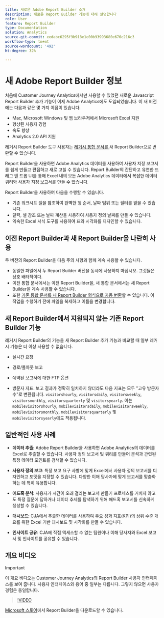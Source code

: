 ```yaml
---
title: 새로운 Adobe Report Builder 소개
description: 새로운 Report Builder 기능에 대해 설명합니다
role: User
feature: Report Builder
type: Documentation
solution: Analytics
source-git-commit: eedabc6295f9b918e1e00b93993680e676c216c3
workflow-type: tm+mt
source-wordcount: '492'
ht-degree: 32%

---
```


# 새 Adobe Report Builder 정보

처음에 Customer Journey Analytics에서만 사용할 수 있었던 새로운 Javascript Report Builder 추가 기능이 이제 Adobe Analytics에도 도입되었습니다. 이 새 버전에는 다음과 같은 몇 가지 이점이 있습니다.

- Mac, Microsoft Windows 및 웹 브라우저에서 Microsoft Excel 지원
- 향상된 사용자 경험
- 속도 향상
- Analytics 2.0 API 지원

레거시 Report Builder 도구 사용자는 [레거시 통합 문서를 ](/help/analyze/report-builder/convert-workbooks.md)새 Report Builder으로 변환할 수 있습니다.

Report Builder을 사용하면 Adobe Analytics 데이터를 사용하여 사용자 지정 보고서를 쉽게 만들고 편집하고 새로 고칠 수 있습니다. Report Builder의 간단하고 유연한 드래그 앤 드롭 UI를 통해 Excel 내의 모든 Adobe Analytics 데이터에서 복잡한 데이터 쿼리와 사용자 지정 보고서를 만들 수 있습니다.

Report Builder을 사용하여 다음을 수행할 수 있습니다.

- 기존 워크시트 셀을 참조하여 완벽한 행 순서, 날짜 범위 또는 필터를 얻을 수 있습니다.
- 달력, 셀 참조 또는 날짜 계산을 사용하여 사용자 정의 날짜를 만들 수 있습니다.
- 익숙한 Excel 서식 도구를 사용하여 표와 시각화를 디자인할 수 있습니다.

## 이전 Report Builder과 새 Report Builder을 나란히 사용

두 버전의 Report Builder을 다음 주의 사항과 함께 계속 사용할 수 있습니다.

- 동일한 파일에서 두 Report Builder 버전을 동시에 사용하지 마십시오. 그것들은 상호 배타적이다.
- 이전 통합 문서에서는 이전 Report Builder을, 새 통합 문서에서는 새 Report Builder을 계속 사용할 수 있습니다.
- 또한 [기존 통합 문서를 새 Report Builder 형식으로 자동 변환](/help/analyze/report-builder/convert-workbooks.md)할 수 있습니다. 이 작업을 수행하기 전에 파일을 복제하고 이름을 변경합니다.

## 새 Report Builder에서 지원되지 않는 기존 Report Builder 기능

레거시 Report Builder의 기능을 새 Report Builder 추가 기능과 비교할 때 일부 레거시 기능은 더 이상 사용할 수 없습니다.

- 실시간 요청

- 경로/폴아웃 보고

- 예약된 보고서에 대한 FTP 옵션

- 방문자 지표. 보고 결과가 정확히 일치하지 않더라도 다음 지표는 모두 &quot;고유 방문자 수&quot;로 변환됩니다. `visitorshourly`, `visitorsdaily`, `visitorsweekly`, `visitorsmonthly`, `visitorsquarterly` 및 `visitorsyearly`. 이는 `mobilevisitorshourly`, `mobilevisitorsdaily`, `mobilevisitorsweekly`, `mobilevisitorsmonthly`, `mobilevisitorsquarterly` 및 `mobilevisitorsyearly`에도 적용됩니다.

## 일반적인 사용 사례

- **데이터 추출**: Adobe Report Builder을 사용하면 Adobe Analytics의 데이터를 Excel로 추출할 수 있습니다. 사용자 정의 보고서 및 쿼리를 만들어 분석과 관련된 특정 데이터 포인트를 검색할 수 있습니다.

- **사용자 정의 보고**: 특정 보고 요구 사항에 맞게 Excel에서 사용자 정의 보고서를 디자인하고 포맷을 지정할 수 있습니다. 다양한 이해 당사자에 맞게 보고서를 맞춤화하는 데 특히 유용합니다.

- **애드혹 분석**: 사용자가 시간이 오래 걸리는 보고서 만들기 프로세스를 거치지 않고도 특정 질문에 답하거나 데이터 추세를 탐색하기 위해 애드혹 보고서를 신속하게 생성할 수 있습니다.

- **대시보드**: CJA에서 추출한 데이터를 사용하여 주요 성과 지표(KPI)의 상위 수준 개요를 위한 Excel 기반 대시보드 및 시각화를 만들 수 있습니다.

- **인사이트 공유**: CJA에 직접 액세스할 수 없는 팀원이나 이해 당사자와 Excel 보고서 및 인사이트를 공유할 수 있습니다.

## 개요 비디오

>[!IMPORTANT]
>
>이 개요 비디오는 Customer Journey Analytics의 Report Builder 사용자 인터페이스를 보여 줍니다. 사용자 인터페이스와 용어 중 일부는 다릅니다. 그렇지 않으면 사용자 경험은 동일합니다.

>[!VIDEO](https://video.tv.adobe.com/v/337569/?quality=12&learn=on)

[Microsoft 스토어](https://www.microsoft.com/en-us/store/apps/windows)에서 Report Builder을 다운로드할 수 있습니다.
